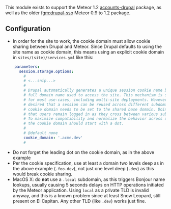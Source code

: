 This module exists to support the Meteor 1.2 [accounts-drupal] package, as well as the older
  [fgm:drupal-sso] Meteor 0.9 to 1.2 package.

[accounts-drupal]: https://github.com/FGM/accounts-drupal
[fgm:drupal-sso]: https://atmospherejs.com/fgm/drupal-sso


Configuration
-------------

- In order for the site to work, the cookie domain must allow cookie sharing
  between Drupal and Meteor. Since Drupal defaults to using the site name as
  cookie domain, this means using an explicit cookie domain in
  `sites/(site)/services.yml` like this:

```yaml
    parameters:
      session.storage.options:
        #
        # <...snip...>
        #
        # Drupal automatically generates a unique session cookie name based on the
        # full domain name used to access the site. This mechanism is sufficient
        # for most use-cases, including multi-site deployments. However, if it is
        # desired that a session can be reused across different subdomains, the
        # cookie domain needs to be set to the shared base domain. Doing so assures
        # that users remain logged in as they cross between various subdomains.
        # To maximize compatibility and normalize the behavior across user agents,
        # the cookie domain should start with a dot.
        #
        # @default none
        cookie_domain: '.acme.dev'
        #
```

- Do not forget the leading dot on the cookie domain, as in the above example
- Per the cookie specification, use at least a domain two levels deep as in the
  above example (`.foo.dev`), not just one level deep (`.dev`) as this would
  break cookie sharing.
- MacOS X: do __not__ use a `.local` subdomain, as this triggers Bonjour name
  lookups, usually causing 5 seconds delays on HTTP operations initiated by the
  Meteor application. Using `local` as a private TLD is invalid anyway, and
  this is a known problem since at least Snow Leopard, still present on El
  Capitan. Any other TLD (like `.dev`) works just fine.
